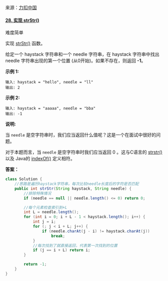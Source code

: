                                                                                                                                                                                                                                                                                                                                                                                                                                                                                                                                                                                        

来源：[力扣中国](https://leetcode-cn.com/)

#### [28. 实现 strStr()](https://leetcode-cn.com/problems/implement-strstr/)

难度简单

实现 [strStr()](https://baike.baidu.com/item/strstr/811469) 函数。

给定一个 haystack 字符串和一个 needle 字符串，在 haystack 字符串中找出 needle 字符串出现的第一个位置 (从0开始)。如果不存在，则返回  **-1**。

**示例 1:**

```
输入: haystack = "hello", needle = "ll"
输出: 2
```

**示例 2:**

```
输入: haystack = "aaaaa", needle = "bba"
输出: -1
```

**说明:**

当 `needle` 是空字符串时，我们应当返回什么值呢？这是一个在面试中很好的问题。

对于本题而言，当 `needle` 是空字符串时我们应当返回 0 。这与C语言的 [strstr()](https://baike.baidu.com/item/strstr/811469) 以及 Java的 [indexOf()](https://docs.oracle.com/javase/7/docs/api/java/lang/String.html#indexOf(java.lang.String)) 定义相符。





**答案：**

```java
class Solution {
    //思路是遍历haystack字符串，每次比较needle长度后的字符是否匹配
    public int strStr(String haystack, String needle) {
        //排除特殊情况
        if (needle == null || needle.length() <= 0) return 0;

        //每个元素检查索引到+L
        int L = needle.length();
        for (int i = 0; i + L - 1 < haystack.length(); i++) {
            int j = i;
            for (; j < i + L; j++) {
                if (needle.charAt(j - i) != haystack.charAt(j))
                    break;
            }
            //每次找到了就直接返回，代表第一次找到的位置
            if (j == i + L) return i;
        }

        return -1;
    }
}
```

